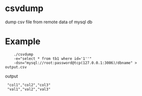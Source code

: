 # csvdump
dump csv file from remote data of mysql db

# Example
```
    ./csvdump 
    -e="select * from tb1 where id='1''"
    -dsn="mysql://root:password@tcp(127.0.0.1:3006)/dbname" > output.csv
```
output
```
 "col1","col2","col3"
 "val1","val2","val3"
```

